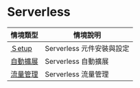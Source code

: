 # Serverless

| 情境類型 | 情境說明 |
|---|---|
| [Ｓetup](https://github.com/CCChou/OpenShift-PoC-Scenario/blob/main/06_Serverless/00_setup/README.md) | Serverless 元件安裝與設定 |
| [自動擴展](https://github.com/CCChou/OpenShift-PoC-Scenario/blob/main/06_Serverless/01_autoscale/README.md) | Serverless 自動擴展 |
| [流量管理](https://github.com/CCChou/OpenShift-PoC-Scenario/blob/main/06_Serverless/02_trafficmanagement/README.md) | Serverless 流量管理 |